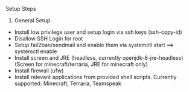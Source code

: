 Setup Steps

1. General Setup
  * Install low privilege user and setup login via ssh keys (ssh-copy-id)
  * Disallow SSH Login for root
  * Setup fail2ban/sendmail and enable them via systemctl start ==> systemctl enable
  * Install screen and JRE (headless, currently openjdk-8-jre-headless) (Screen for minecraft/terraria, JRE for minecraft only)
  * Install firewall (ufw)
  * Install relevant applications from provided shell scripts. Currently supported: Minecraft, Terraria, Teamspeak
